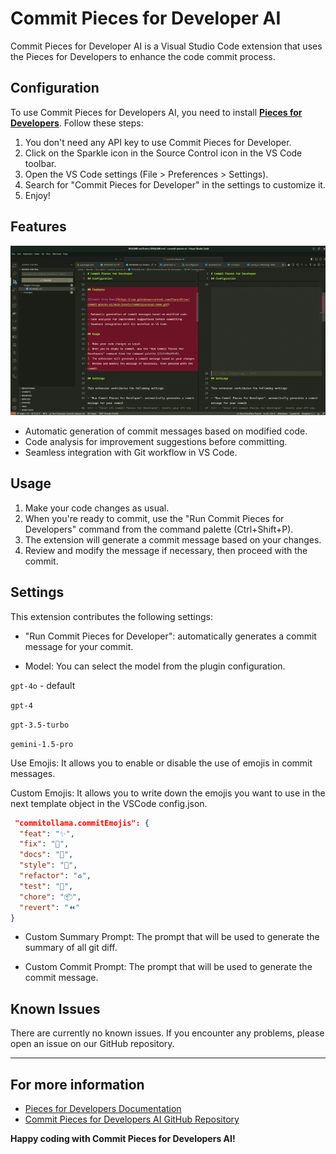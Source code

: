 # Commit Pieces for Developer AI

Commit Pieces for Developer AI is a Visual Studio Code extension that uses the Pieces for Developers to enhance the code commit process.

## Configuration

To use Commit Pieces for Developers AI, you need to install **[Pieces for Developers](https://pieces.app/)**. Follow these steps:

1. You don't need any API key to use Commit Pieces for Developer.
2. Click on the Sparkle icon in the Source Control icon in the VS Code toolbar.
3. Open the VS Code settings (File > Preferences > Settings).
4. Search for "Commit Pieces for Developer" in the settings to customize it.
5. Enjoy!

<!-- 
## Reset API Key

1. `CTRL+SHIFT+P` or `CMD+SHIFT+P`
2. Type "Reset Pieces for Developer API Key" -->

## Features

![Commit Groq Demo](https://raw.githubusercontent.com/FrancoStino/commit-pieces-ai/main/assets/commitpiecesai-demo.gif)

- Automatic generation of commit messages based on modified code.
- Code analysis for improvement suggestions before committing.
- Seamless integration with Git workflow in VS Code.

## Usage

1. Make your code changes as usual.
2. When you're ready to commit, use the "Run Commit Pieces for Developers" command from the command palette (Ctrl+Shift+P).
3. The extension will generate a commit message based on your changes.
4. Review and modify the message if necessary, then proceed with the commit.


## Settings

This extension contributes the following settings:

- "Run Commit Pieces for Developer": automatically generates a commit message for your commit.
<!-- - "Reset API Commit Pieces for Developer": resets your API key. -->

- Model: You can select the model from the plugin configuration.

`gpt-4o` - default

`gpt-4`

`gpt-3.5-turbo`

`gemini-1.5-pro`


Use Emojis: It allows you to enable or disable the use of emojis in commit messages.

Custom Emojis: It allows you to write down the emojis you want to use in the next template object in the VSCode config.json.

```json
 "commitollama.commitEmojis": {
  "feat": "✨",
  "fix": "🐛",
  "docs": "📝",
  "style": "💎",
  "refactor": "♻️",
  "test": "🧪",
  "chore": "📦",
  "revert": "⏪"
}
```

<!-- - Custom Endpoint: Ollama usually uses port 11434. It is the value that will be used if empty. -->

- Custom Summary Prompt: The prompt that will be used to generate the summary of all git diff.

- Custom Commit Prompt: The prompt that will be used to generate the commit message.

<!-- - Custom Summary Temperature: The temperature that will be used to generate the summary of all git diff. -->

<!-- - Custom Commit Temperature: The temperature that will be used to generate the commit message. -->



## Known Issues

There are currently no known issues. If you encounter any problems, please open an issue on our GitHub repository.

---

## For more information

- [Pieces for Developers Documentation](https://docs.pieces.app/)
- [Commit Pieces for Developers AI GitHub Repository](https://github.com/FrancoStino/commit-pieces-ai)

**Happy coding with Commit Pieces for Developers AI!**
